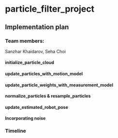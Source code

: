 # particle_filter_project

## Implementation plan

### Team members:
Sanzhar Khaidarov, Seha Choi

#### initialize_particle_cloud

#### update_particles_with_motion_model

#### update_particle_weights_with_measurement_model

#### normalize_particles & resample_particles

#### update_estimated_robot_pose

#### Incorporating noise

### Timeline



